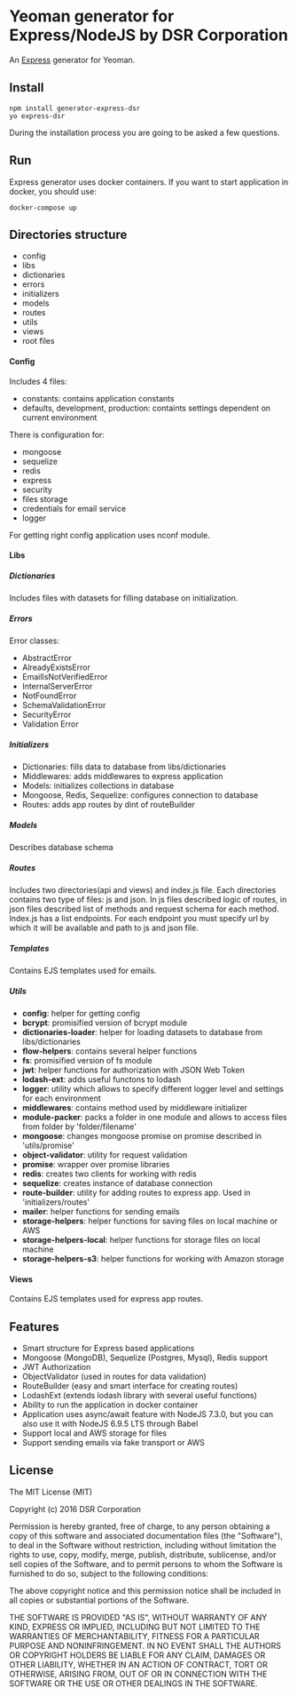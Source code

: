# Yeoman generator for Express/NodeJS by DSR Corporation
An [Express](http://expressjs.com/) generator for Yeoman.

## Install

```
npm install generator-express-dsr
yo express-dsr
```
During the installation process you are going to be asked a few questions.

## Run
Express generator uses docker containers. If you want to start application in docker, you should use:
```
docker-compose up
```

## Directories structure

- config
- libs
 - dictionaries 
 - errors
 - initializers
 - models
 - routes
 - utils
- views 
- root files

#### Config
Includes 4 files:
- constants: contains application constants
- defaults, development, production: containts settings dependent on current environment

There is configuration for:
- mongoose
- sequelize
- redis
- express 
- security
- files storage
- credentials for email service
- logger

For getting right config application uses nconf module.

#### Libs
##### Dictionaries
Includes files with datasets for filling database on initialization.

##### Errors
Error classes:
- AbstractError
- AlreadyExistsError
- EmailIsNotVerifiedError
- InternalServerError
- NotFoundError
- SchemaValidationError
- SecurityError
- Validation Error

##### Initializers
- Dictionaries: fills data to database from libs/dictionaries
- Middlewares: adds middlewares to express application
- Models: initializes collections in database
- Mongoose, Redis, Sequelize: configures connection to database
- Routes: adds app routes by dint of routeBuilder

##### Models
Describes database schema

##### Routes
Includes two directories(api and views) and index.js file. Each directories contains two type of files: js and json.
In js files described logic of routes, in json files described list of methods and request schema for each method.
Index.js has a list endpoints. For each endpoint you must specify url by which it will be available and path to js and json file.

##### Templates
Contains EJS templates used for emails.

##### Utils
- **config**: helper for getting config
- **bcrypt**: promisified version of bcrypt module
- **dictionaries-loader**: helper for loading datasets to database from libs/dictionaries
- **flow-helpers**: contains several helper functions
- **fs**: promisified version of fs module
- **jwt**: helper functions for authorization with JSON Web Token
- **lodash-ext**: adds useful functons to lodash
- **logger**: utility which allows to specify different logger level and settings for each environment
- **middlewares**: contains method used by middleware initializer
- **module-packer**: packs a folder in one module and allows to access files from folder by 'folder/filename'
- **mongoose**: changes mongoose promise on promise described in 'utils/promise'
- **object-validator**: utility for request validation
- **promise**: wrapper over promise libraries
- **redis**: creates two clients for working with redis
- **sequelize**: creates instance of database connection
- **route-builder**: utility for adding routes to express app. Used in 'initializers/routes'
- **mailer**: helper functions for sending emails
- **storage-helpers**: helper functions for saving files on local machine or AWS
- **storage-helpers-local**: helper functions for storage files on local machine
- **storage-helpers-s3**: helper functions for working with Amazon storage

#### Views
Contains EJS templates used for express app routes.

## Features
- Smart structure for Express based applications
- Mongoose (MongoDB), Sequelize (Postgres, Mysql), Redis support
- JWT Authorization
- ObjectValidator (used in routes for data validation)
- RouteBuilder (easy and smart interface for creating routes)
- LodashExt (extends lodash library with several useful functions)
- Ability to run the application in docker container
- Application uses async/await feature with NodeJS 7.3.0,
  but you can also use it with NodeJS 6.9.5 LTS through Babel
- Support local and AWS storage for files
- Support sending emails via fake transport or AWS


## License
The MIT License (MIT)

Copyright (c) 2016 DSR Corporation

Permission is hereby granted, free of charge, to any person obtaining a copy
of this software and associated documentation files (the "Software"), to deal
in the Software without restriction, including without limitation the rights
to use, copy, modify, merge, publish, distribute, sublicense, and/or sell
copies of the Software, and to permit persons to whom the Software is
furnished to do so, subject to the following conditions:

The above copyright notice and this permission notice shall be included in all
copies or substantial portions of the Software.

THE SOFTWARE IS PROVIDED "AS IS", WITHOUT WARRANTY OF ANY KIND, EXPRESS OR
IMPLIED, INCLUDING BUT NOT LIMITED TO THE WARRANTIES OF MERCHANTABILITY,
FITNESS FOR A PARTICULAR PURPOSE AND NONINFRINGEMENT. IN NO EVENT SHALL THE
AUTHORS OR COPYRIGHT HOLDERS BE LIABLE FOR ANY CLAIM, DAMAGES OR OTHER
LIABILITY, WHETHER IN AN ACTION OF CONTRACT, TORT OR OTHERWISE, ARISING FROM,
OUT OF OR IN CONNECTION WITH THE SOFTWARE OR THE USE OR OTHER DEALINGS IN THE
SOFTWARE.

